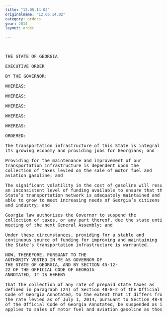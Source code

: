 ```yaml
---
title: "12.05.14.02"
originalname: "12.05.14.02"
category: orders
year: 2014
layout: order

---
```

<pre>
 

THE STATE OF GEORGIA

EXECUTIVE ORDER

BY THE GOVERNOR:

WHEREAS:

WHEREAS:

WHEREAS:

WHEREAS:

WHEREAS:

ORDERED:

The transportation infrastructure of this State is integral to
its growing economy and providing jobs for Georgians; and

Providing for the maintenance and improvement of our
transportation infrastructure is dependent upon the
collection of taxes levied on the sale of motor fuel and
aviation gasoline; and

The significant volatility in the cost of gasoline will result in
an inconsistent level of funding available to ensure that the
State’s transportation network is adequately maintained and
able to grow to meet increasing needs of Georgia’s citizens
and industry; and

Georgia law authorizes the Governor to suspend the
collection of taxes, or any part thereof, due the state until the
meeting of the next General Assembly; and

Under these circumstances, providing for a stable and
continuous source of funding for improving and maintaining
the State’s transportation infrastructure is warranted.

NOW, THEREFORE, PURSUANT TO THE
AUTHORITY VESTED IN ME AS GOVERNOR OF
THE STATE OF GEORGIA, AND BY SECTION 45-12-
22 OF THE OFFICIAL CODE OF GEORGIA
ANNOTATED, IT IS HEREBY

That the collection of any rate of prepaid state taxes as
defined in paragraph (24) of Section 48-8-2 of the Official
Code of Georgia Annotated, to the extent that it differs from
the rate levied as of July 1, 2014, pursuant to Section 48-9-14
of the Official Code of Georgia Annotated, be suspended as it
applies to sales of motor fuel and aviation gasoline as those

</pre>
